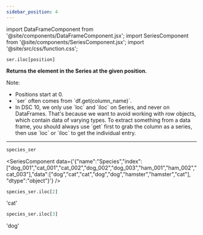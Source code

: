 ```yaml
---
sidebar_position: 4
---
```


import DataFrameComponent from '@site/components/DataFrameComponent.jsx';
import SeriesComponent from '@site/components/SeriesComponent.jsx';
import '@site/src/css/function.css';

<code>ser.iloc[position]</code>

<div className='base'>
    <p><strong>Returns the element in the Series at the given position.</strong></p>
    <dl>
        <dt className='term'>Note:</dt>
        <ul>
                <li>Positions start at 0.</li>
                <li>`ser` often comes from `df.get(column_name)`.</li>
                <li> In DSC 10, we only use `loc` and `iloc` on Series, and never on DataFrames. That's because we want to avoid working with row objects, which contain data of varying types. To extract something from a data frame, you should always use `get` first to grab the column as a series, then use `loc` or `iloc` to get the individual entry.</li>
        </ul>
    </dl>
</div>

---

```python
species_ser
```

<SeriesComponent data={'{"name":"Species","index":["dog_001","cat_001","cat_002","dog_002","dog_003","ham_001","ham_002","cat_003"],"data":["dog","cat","cat","dog","dog","hamster","hamster","cat"], "dtype":"object"}'} />

```python
species_ser.iloc[2]
```
'cat'

```python
species_ser.iloc[3]
```
'dog'
